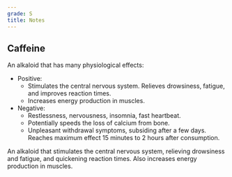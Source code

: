 ```yaml
---
grade: S
title: Notes
---
```

## Caffeine
An alkaloid that has many physiological effects:
- Positive:
    - Stimulates the central nervous system. Relieves drowsiness, fatigue, and improves reaction times.
    - Increases energy production in muscles.
- Negative:
    - Restlessness, nervousness, insomnia, fast heartbeat. 
    - Potentially speeds the loss of calcium from bone.
    - Unpleasant withdrawal symptoms, subsiding after a few days.
Reaches maximum effect 15 minutes to 2 hours after consumption.

An alkaloid that stimulates the central nervous system, relieving drowsiness and fatigue, and quickening reaction times. Also increases energy production in muscles.